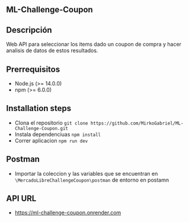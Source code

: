 ## ML-Challenge-Coupon

## Descripción
Web API para seleccionar los items dado un coupon de compra y hacer analisis de datos de estos resultados.

## Prerrequisitos
- Node.js (>= 14.0.0)
- npm (>= 6.0.0)

## Installation steps
- Clona el repositorio `git clone https://github.com/MirkoGabriel/ML-Challenge-Coupon.git` 
- Instala dependenciuas `npm install`
- Correr aplicacion `npm run dev`

## Postman
- Importar la coleccion y las variables que se encuentran en `\MercadoLibreChallengeCoupon\postman` de entorno en postamn

## API URL
- https://ml-challenge-coupon.onrender.com
